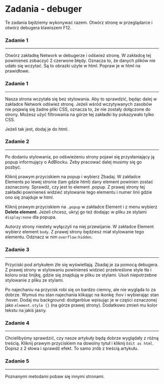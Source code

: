 # Zadania - debuger


Te zadania będziemy wykonywać razem.
Otwórz stronę w przeglądarce i otwórz debugera klawiszem F12.


### Zadanie 1
--------------------------
Otwórz zakładkę Network w debugerze i odśwież stronę. W zakładcę tej powinieneś zobaczyć 2 czerwone błędy. Oznacza to, że danych plików nie udało się wczytać. Są to obrazki użyte w html. Popraw je w html na prawidłowe.


### Zadanie 1
--------------------------
Nasza strona wczytała się bez stylowania. Aby to sprawdzić, będąc dalej w zakładce Network odśwież stronę. Jeżeli wśród wczytywanych zasobów nie pojawią się żadne pliki CSS, oznacza to, że nie zostały dołączone do strony. Możesz użyć filtrowania na górze tej zakładki by pokazywało tylko CSS.

Jeżeli tak jest, dodaj je do html.


### Zadanie 2
--------------------------
Po dodaniu stylowania, po odświeżeniu strony pojawi się przysłaniający ją popup informujący o AdBlocku. Żeby pracować dalej musimy się go pozbyć.

Kliknij prawym przyciskiem na popup i wybierz Zbadaj.
W zakładce Elements po lewej stronie (tam gdzie html) dany element powinien zostać zaznaczony. Sprawdź, czy jest to element .popup. Z prawej strony tej zakładki powinieneś widzieć stylowanie tego elementu i numer linii gdzie ono się znajduje w html.

Kliknij prawym przyciskiem na `.popup` w zakładce Element i z menu wybierz **Delete element**.
Jeżeli chcesz, ukryj go też dodając w pliku ze stylami `display:none` dla popupa.

Autorzy strony niestety wyłączyli na niej przewijanie. W zakładce Element wybierz element `body`. Z prawej strony będziesz miał stylowanie tego elementu. Odznacz w nim `overflow:hidden`.


### Zadanie 3
--------------------------
Przyciski pod artykułem źle się wyświetlają. Zbadaj je za pomocą debugera. Z prawej strony w stylowaniu powinieneś widzieć przekreślone style tła i koloru oraz linijkę, gdzie się znajdują w pliku ze stylami. Usuń niepotrzebne stylowanie z pliku ze stylami.

Po najechaniu na przycisk robi się on bardzo ciemny, ale nie wygląda to za dobrze. Wymuś mu stan najechania klikając na ikonkę :hov i wybierając stan :hover. Dodaj mu background: dodgerblue wpisując je w części oznaczonej jako `element.style {}` (na górze prawej strony). Dodatkowo zmień mu kolor tekstu na jakiś jasny.


### Zadanie 4
--------------------------
Chcielibyśmy sprawdzić, czy nasze artykuły będą dobrze wyglądały z różną treścią.
Kliknij prawym przyciskiem na dowolny tytuł i kliknij `Edit as html`. Dopisz z 2 słowa i sprawdź efekt. To samo zrób z treścią artykułu.


### Zadanie 5
--------------------------
Poznanymi metodami pobaw się innymi stronami.
